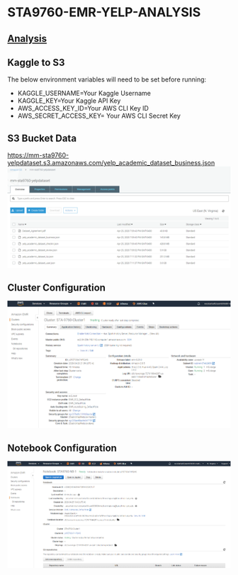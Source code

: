 # STA9760-EMR-YELP-ANALYSIS

## [Analysis](Analysis.ipynb)

## Kaggle to S3

The below environment variables will need to be set before running:
* KAGGLE_USERNAME=Your Kaggle Username
* KAGGLE_KEY=Your Kaggle API Key
* AWS_ACCESS_KEY_ID=Your AWS CLI Key ID
* AWS_SECRET_ACCESS_KEY= Your AWS CLI Secret Key

## S3 Bucket Data
https://mm-sta9760-yelpdataset.s3.amazonaws.com/yelp_academic_dataset_business.json
![bucket](/assets/s3.png)


## Cluster Configuration
![cluster](/assets/cluster.PNG)

## Notebook Configuration
![notebook](/assets/notebook.PNG)
